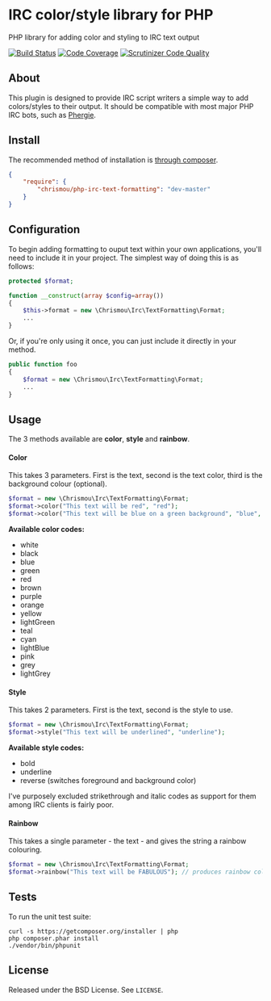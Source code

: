# IRC color/style library for PHP

PHP library for adding color and styling to IRC text output

[![Build Status](https://scrutinizer-ci.com/g/chrismou/php-irc-text-formatting/badges/build.png?b=master)](https://scrutinizer-ci.com/g/chrismou/php-irc-text-formatting/build-status/master)
[![Code Coverage](https://scrutinizer-ci.com/g/chrismou/php-irc-text-formatting/badges/coverage.png?b=master)](https://scrutinizer-ci.com/g/chrismou/php-irc-text-formatting/?branch=master)
[![Scrutinizer Code Quality](https://scrutinizer-ci.com/g/chrismou/php-irc-text-formatting/badges/quality-score.png?b=master)](https://scrutinizer-ci.com/g/chrismou/php-irc-text-formatting/?branch=master)

## About

This plugin is designed to provide IRC script writers a simple way to add colors/styles to their output. It should be compatible with most major PHP IRC bots, such as 
[Phergie](https://github.com/phergie/phergie-irc-bot-react).

## Install

The recommended method of installation is [through composer](http://getcomposer.org).

```JSON
{
    "require": {
        "chrismou/php-irc-text-formatting": "dev-master"
    }
}
```

## Configuration

To begin adding formatting to ouput text within your own applications, you'll need to include it in your project.  The simplest way of doing this is as follows:

```php
protected $format;

function __construct(array $config=array())
{
    $this->format = new \Chrismou\Irc\TextFormatting\Format;
    ...
}
```

Or, if you're only using it once, you can just include it directly in your method.
```php
public function foo
{
    $format = new \Chrismou\Irc\TextFormatting\Format;
    ...
}
```

## Usage

The 3 methods available are **color**, **style** and **rainbow**.

#### Color
This takes 3 parameters.  First is the text, second is the text color, third is the background colour (optional).

```php
$format = new \Chrismou\Irc\TextFormatting\Format;
$format->color("This text will be red", "red");
$format->color("This text will be blue on a green background", "blue", "green");
```

**Available color codes:**
* white
* black
* blue
* green
* red
* brown
* purple
* orange
* yellow
* lightGreen
* teal
* cyan
* lightBlue
* pink
* grey
* lightGrey


#### Style
This takes 2 parameters.  First is the text, second is the style to use.

```php
$format = new \Chrismou\Irc\TextFormatting\Format;
$format->style("This text will be underlined", "underline");
```

**Available style codes:**
* bold
* underline
* reverse (switches foreground and background color)

I've purposely excluded strikethrough and italic codes as support for them among IRC clients is fairly poor.

#### Rainbow
This takes a single parameter - the text - and gives the string a rainbow colouring.
```php
$format = new \Chrismou\Irc\TextFormatting\Format;
$format->rainbow("This text will be FABULOUS"); // produces rainbow coloured text
```

## Tests

To run the unit test suite:

```
curl -s https://getcomposer.org/installer | php
php composer.phar install
./vendor/bin/phpunit
```

## License

Released under the BSD License. See `LICENSE`.
